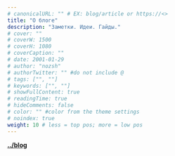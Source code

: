 ```yaml
---
# canonicalURL: "" # EX: blog/article or https://<>
title: "О блоге"
description: "Заметки. Идеи. Гайды."
# cover: ""
# coverW: 1500
# coverH: 1080
# coverCaption: ""
# date: 2001-01-29
# author: "nozsh"
# authorTwitter: "" #do not include @
# tags: ["", ""]
# keywords: ["", ""]
# showFullContent: true
# readingTime: true
# hideComments: false
# color: "" #color from the theme settings
# noindex: true
weight: 10 # less = top pos; more = low pos
---
```


**[<span class="accent-link">../blog</span>](/blog/)**
